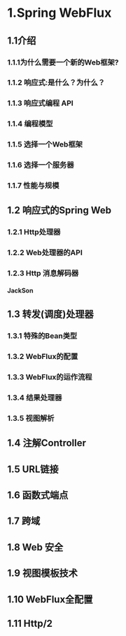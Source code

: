 # 1.Spring WebFlux
## 1.1介绍
### 1.1.1为什么需要一个新的Web框架?

### 1.1.2 响应式:是什么？为什么？

### 1.1.3 响应式编程 API

### 1.1.4 编程模型

### 1.1.5 选择一个Web框架

### 1.1.6 选择一个服务器

### 1.1.7 性能与规模

## 1.2 响应式的Spring Web

### 1.2.1 Http处理器

### 1.2.2 Web处理器的API

### 1.2.3 Http 消息解码器

#### JackSon

## 1.3 转发(调度)处理器

### 1.3.1 特殊的Bean类型

### 1.3.2 WebFlux的配置

### 1.3.3 WebFlux的运作流程

### 1.3.4 结果处理器

### 1.3.5 视图解析

## 1.4 注解Controller

## 1.5 URL链接

## 1.6 函数式端点

## 1.7 跨域

## 1.8 Web 安全

## 1.9 视图模板技术

## 1.10 WebFlux全配置

## 1.11 Http/2

